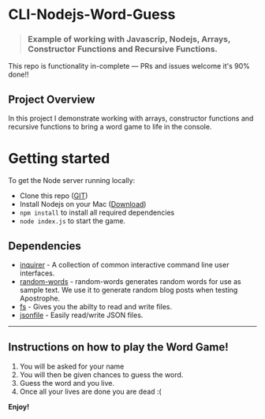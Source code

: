 # CLI-Nodejs-Word-Guess
> ### Example of working with Javascrip, Nodejs, Arrays, Constructor Functions and Recursive Functions.

This repo is functionality in-complete — PRs and issues welcome it's 90% done!!

## Project Overview
In this project I demonstrate working with arrays, constructor functions and recursive functions to bring a word game to life in the console. 

# Getting started

To get the Node server running locally:

- Clone this repo ([GIT](https://github.com/dointhedev/CLI-Nodejs-Word-Guess.git))
- Install Nodejs on your Mac ([Download](https://www.dyclassroom.com/howto-mac/how-to-install-nodejs-and-npm-on-mac-using-homebrew))
- `npm install` to install all required dependencies
- `node index.js` to start the game.

## Dependencies

- [inquirer](https://www.npmjs.com/package/inquirer) - A collection of common interactive command line user interfaces.
- [random-words](https://www.npmjs.com/package/random-words) - random-words generates random words for use as sample text. We use it to generate random blog posts when testing Apostrophe.
- [fs](https://www.npmjs.com/package/fs) - Gives you the abilty to read and write files. 
- [jsonfile](https://www.npmjs.com/package/jsonfile) - Easily read/write JSON files.

- - -

## Instructions on how to play the Word Game! 
1. You will be asked for your name
1. You will then be given chances to guess the word. 
1. Guess the word and you live. 
1. Once all your lives are done you are dead :(

**Enjoy!**



